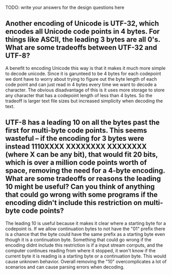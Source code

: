 TODO: write your answers for the design questions here


## Another encoding of Unicode is UTF-32, which encodes all Unicode code points in 4 bytes. For things like ASCII, the leading 3 bytes are all 0's. What are some tradeoffs between UTF-32 and UTF-8?  

A benefit to encoding Unicode this way is that it makes it much more simple to
decode unicode. Since it is garunteed to be 4 bytes for each codepoint we dont
have to worry about trying to figure out the byte length of each code point and
can just read in 4 bytes every time we want to decode a character. The obvious
disadvantage of this is it uses more storage to store any character that has a
codepoint length of less than 4 bytes. So the tradeoff is larger text file sizes
but increased simplicity when decoding the text. 


## UTF-8 has a leading 10 on all the bytes past the first for multi-byte code points. This seems wasteful – if the encoding for 3 bytes were instead 1110XXXX XXXXXXXX XXXXXXXX (where X can be any bit), that would fit 20 bits, which is over a million code points worth of space, removing the need for a 4-byte encoding. What are some tradeoffs or reasons the leading 10 might be useful? Can you think of anything that could go wrong with some programs if the encoding didn't include this restriction on multi-byte code points?

The leading 10 is useful because it makes it clear where a starting byte for a
codepoint is. If we allow continuation bytes to not have the "01" prefix there
is a chance that the byte could have the same prefix as a starting byte even
though it is a continuation byte. Something that could go wrong if the encoding
didnt include this restriction is if a input stream corrputs, and the computer continues reading from where it stopped, it won't know if the current
byte it is reading is a starting byte or a continuation byte. This would cause
unknown behavior. Overall removing the "10" overcomplicates a lot of scenarios
and can cause parsing errors when decoding.  

